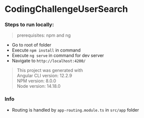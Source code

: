 # CodingChallengeUserSearch

### Steps to run locally:

> prerequisites: npm and ng

- Go to root of folder
- Execute `npm install` in command
- Execute `ng serve` in command for dev server
- Navigate to `http://localhost:4200/`

> This project was generated with  
> Angular CLI version: 12.2.9  
> NPM version: 8.0.0  
> Node version: 14.18.0

### Info

- Routing is handled by `app-routing.module.ts` in `src/app` folder
